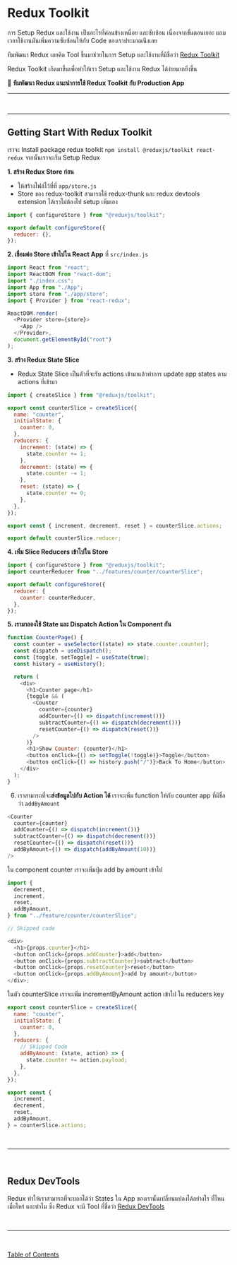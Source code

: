 # Redux Toolkit

การ Setup Redux และใช้งาน เป็นอะไรที่ค่อนข้างเหนื่อย และซับซ้อน เนื่องจากขั้นตอนเยอะ แถมเวลาใช้งานมันเพิ่มความซับซ้อนให้กับ Code ของเราประมาณนึงเลย

ทีมพัฒนา Redux เลยคิด Tool ขึ้นมาช่วยในการ Setup และใช้งานที่มีชื่อว่า [Redux Toolkit](https://redux-toolkit.js.org/)

Redux Toolkit เกิดมาขึ้นเพื่อทำให้เรา Setup และใช้งาน Redux ได้ง่ายมากยิ่งขึ้น

🌟 **ทีมพัฒนา Redux แนะนำการใช้ Redux Toolkit กับ Production App**

<hr><br><hr>

## Getting Start With Redux Toolkit

เราจะ Install package redux toolkit `npm install @reduxjs/toolkit react-redux` จากนั้นเราจะเริ่ม Setup Redux

**1. สร้าง Redux Store ก่อน**

- ให้สร้างไฟล์ไว้ที่ที่ `app/store.js`
- Store ของ redux-toolkit สามารถใช้ redux-thunk และ redux devtools extension ได้เราไม่ต้องไป setup เพิ่มเอง

```js
import { configureStore } from "@reduxjs/toolkit";

export default configureStore({
  reducer: {},
});
```

**2. เชื่อมต่อ Store เข้าไปใน React App** ที่ `src/index.js`

```js
import React from "react";
import ReactDOM from "react-dom";
import "./index.css";
import App from "./App";
import store from "./app/store";
import { Provider } from "react-redux";

ReactDOM.render(
  <Provider store={store}>
    <App />
  </Provider>,
  document.getElementById("root")
);
```

**3. สร้าง Redux State Slice**

- Redux State Slice เป็นตัวที่จะรับ actions เข้ามาแล้วทำการ update app states ตาม actions ที่เข้ามา

```js
import { createSlice } from "@reduxjs/toolkit";

export const counterSlice = createSlice({
  name: "counter",
  initialState: {
    counter: 0,
  },
  reducers: {
    increment: (state) => {
      state.counter += 1;
    },
    decrement: (state) => {
      state.counter -= 1;
    },
    reset: (state) => {
      state.counter += 0;
    },
  },
});

export const { increment, decrement, reset } = counterSlice.actions;

export default counterSlice.reducer;
```

**4. เพิ่ม Slice Reducers เข้าไปใน Store**

```js
import { configureStore } from "@reduxjs/toolkit";
import counterReducer from "../features/counter/counterSlice";

export default configureStore({
  reducer: {
    counter: counterReducer,
  },
});
```

**5. เรามาลองใช้ State และ Dispatch Action ใน Component กัน**

```js
function CounterPage() {
  const counter = useSelector((state) => state.counter.counter);
  const dispatch = useDispatch();
  const [toggle, setToggle] = useState(true);
  const history = useHistory();

  return (
    <div>
      <h1>Counter page</h1>
      {toggle && (
        <Counter
          counter={counter}
          addCounter={() => dispatch(increment())}
          subtractCounter={() => dispatch(decrement())}
          resetCounter={() => dispatch(reset())}
        />
      )}
      <h1>Show Counter: {counter}</h1>
      <button onClick={() => setToggle(!toggle)}>Toggle</button>
      <button onClick={() => history.push("/")}>Back To Home</button>
    </div>
  );
}
```

6. เราสามารถที่จะ**ส่งข้อมูลไปกับ Action ได้** เราจะเพิ่ม function ให้กับ counter app ที่มีชื่อว่า `addByAmount`

```js
<Counter
  counter={counter}
  addCounter={() => dispatch(increment())}
  subtractCounter={() => dispatch(decrement())}
  resetCounter={() => dispatch(reset())}
  addByAmount={() => dispatch(addByAmount(10))}
/>
```

ใน component counter เราจะเพิ่มปุ่ม add by amount เข้าไป

```js
import {
  decrement,
  increment,
  reset,
  addByAmount,
} from "../feature/counter/counterSlice";

// Skipped code

<div>
  <h1>{props.counter}</h1>
  <button onClick={props.addCounter}>add</button>
  <button onClick={props.subtractCounter}>subtract</button>
  <button onClick={props.resetCounter}>reset</button>
  <button onClick={props.addByAmount}>add by amount</button>
</div>;
```

ในตัว counterSlice เราจะเพิ่ม incrementByAmount action เข้าไป ใน reducers key

```js
export const counterSlice = createSlice({
  name: "counter",
  initialState: {
    counter: 0,
  },
  reducers: {
    // Skipped Code
    addByAmount: (state, action) => {
      state.counter += action.payload;
    },
  },
});

export const {
  increment,
  decrement,
  reset,
  addByAmount,
} = counterSlice.actions;
```

<br><hr><br>

## Redux DevTools

Redux ทำให้เราสามารถที่จะบอกได้ว่า States ใน App ของเรานั้นเปลี่ยนแปลงได้อย่างไร ที่ไหน เมื่อไหร่ และทำไม ซึ่ง Redux จะมี Tool ที่ชื่อว่า [Redux DevTools](https://chrome.google.com/webstore/detail/redux-devtools/lmhkpmbekcpmknklioeibfkpmmfibljd)

<br><hr><br>

[Table of Contents](https://github.com/napatwongchr/intro-to-react/blob/main/README.md)
